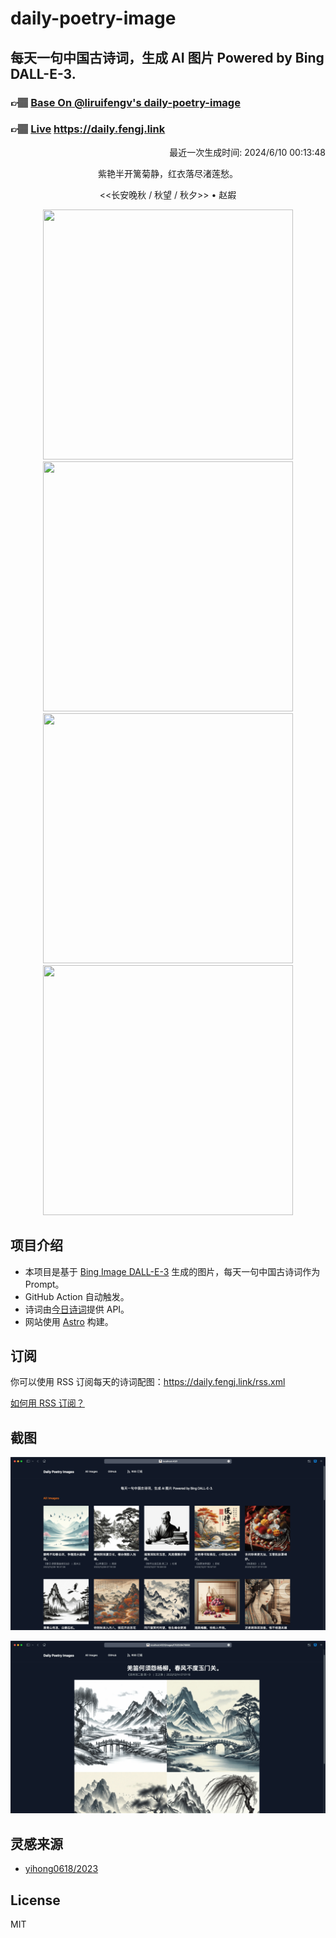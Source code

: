 
# daily-poetry-image

## 每天一句中国古诗词，生成 AI 图片 Powered by Bing DALL-E-3.

### 👉🏽 [Base On @liruifengv's daily-poetry-image](https://github.com/liruifengv/daily-poetry-image)

### 👉🏽 [Live](https://daily.fengj.link) https://daily.fengj.link

<p align="right">
  最近一次生成时间: 2024/6/10 00:13:48
</p>
<p align="center">
紫艳半开篱菊静，红衣落尽渚莲愁。
</p>
<p align="center">
<<长安晚秋 / 秋望 / 秋夕>> • 赵嘏
</p>
<p align="center">
<img src="https://tse4.mm.bing.net/th/id/OIG1.NZp8aQz4.OmDa8AYwT.o" height="400" width="400" />
<img src="https://tse3.mm.bing.net/th/id/OIG1.O2U1fgTgNaybiYflz65L" height="400" width="400" />
<img src="https://tse1.mm.bing.net/th/id/OIG1.VeE5jRbZUym0U2Q.X7Qd" height="400" width="400" />
<img src="https://tse3.mm.bing.net/th/id/OIG1.0qi5o_LxYJ3cuEMNSQIl" height="400" width="400" />
</p>

## 项目介绍

-   本项目是基于 [Bing Image DALL-E-3](https://www.bing.com/images/create) 生成的图片，每天一句中国古诗词作为 Prompt。
-   GitHub Action 自动触发。
-   诗词由[今日诗词](https://www.jinrishici.com/)提供 API。
-   网站使用 [Astro](https://astro.build) 构建。

## 订阅

你可以使用 RSS 订阅每天的诗词配图：https://daily.fengj.link/rss.xml

[如何用 RSS 订阅？](https://zhuanlan.zhihu.com/p/55026716)

## 截图

![图片列表](./screenshots/Snipaste_2023-12-28_21-00-26.png)

![图片详情](./screenshots/Snipaste_2023-12-28_21-00-53.png)

## 灵感来源

-   [yihong0618/2023](https://github.com/yihong0618/2023)

## License

MIT
